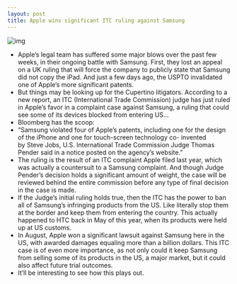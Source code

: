 ```yaml
---
layout: post
title: Apple wins significant ITC ruling against Samsung
---
```

![img](http://media.idownloadblog.com/wp-content/uploads/2011/12/courtroom-gavel.jpg)
* Apple’s legal team has suffered some major blows over the past few weeks, in their ongoing battle with Samsung. First, they lost an appeal on a UK ruling that will force the company to publicly state that Samsung did not copy the iPad. And just a few days ago, the USPTO invalidated one of Apple’s more significant patents.
* But things may be looking up for the Cupertino litigators. According to a new report, an ITC (International Trade Commission) judge has just ruled in Apple’s favor in a complaint case against Samsung, a ruling that could see some of its devices blocked from entering US…
* Bloomberg has the scoop:
* “Samsung violated four of Apple’s patents, including one for the design of the iPhone and one for touch-screen technology co- invented by Steve Jobs, U.S. International Trade Commission Judge Thomas Pender said in a notice posted on the agency’s website.”
* The ruling is the result of an ITC complaint Apple filed last year, which was actually a countersuit to a Samsung complaint. And though Judge Pender’s decision holds a significant amount of weight, the case will be reviewed behind the entire commission before any type of final decision in the case is made.
* If the Judge’s initial ruling holds true, then the ITC has the power to ban all of Samsung’s infringing products from the US. Like literally stop them at the border and keep them from entering the country. This actually happened to HTC back in May of this year, when its products were held up at US customs.
* In August, Apple won a significant lawsuit against Samsung here in the US, with awarded damages equaling more than a billion dollars. This ITC case is of even more importance, as not only could it keep Samsung from selling some of its products in the US, a major market, but it could also affect future trial outcomes.
* It’ll be interesting to see how this plays out.

